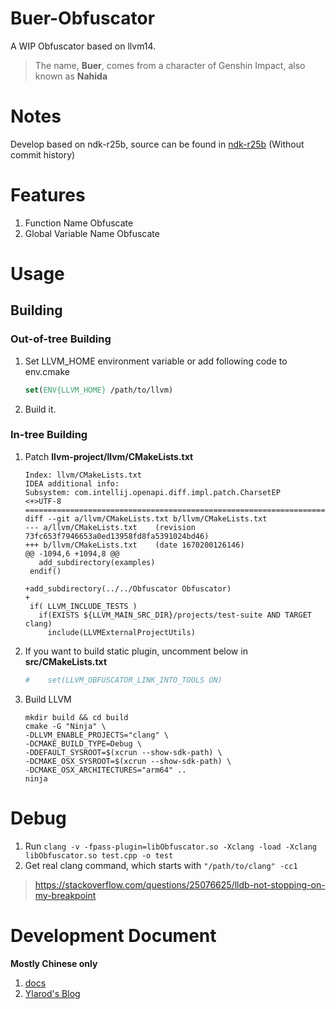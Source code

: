 # Buer-Obfuscator

A WIP Obfuscator based on llvm14.

> The name, **Buer**, comes from a character of Genshin Impact, also known as **Nahida**

# Notes

Develop based on ndk-r25b, source can be found in [ndk-r25b](https://github.com/Ylarod/Buer-Obfuscator/tree/ndk-r25b) (Without commit history)

# Features

1. Function Name Obfuscate
2. Global Variable Name Obfuscate

# Usage

## Building

### Out-of-tree Building

1. Set LLVM_HOME environment variable or add following code to env.cmake

    ```cmake
    set(ENV{LLVM_HOME} /path/to/llvm)
    ```

2. Build it.

### In-tree Building

1. Patch **llvm-project/llvm/CMakeLists.txt**

   ```text
   Index: llvm/CMakeLists.txt
   IDEA additional info:
   Subsystem: com.intellij.openapi.diff.impl.patch.CharsetEP
   <+>UTF-8
   ===================================================================
   diff --git a/llvm/CMakeLists.txt b/llvm/CMakeLists.txt
   --- a/llvm/CMakeLists.txt	(revision 73fc653f7946653a0ed13958fd8fa5391024bd46)
   +++ b/llvm/CMakeLists.txt	(date 1670200126146)
   @@ -1094,6 +1094,8 @@
      add_subdirectory(examples)
    endif()
    
   +add_subdirectory(../../Obfuscator Obfuscator)
   +
    if( LLVM_INCLUDE_TESTS )
      if(EXISTS ${LLVM_MAIN_SRC_DIR}/projects/test-suite AND TARGET clang)
        include(LLVMExternalProjectUtils)
   
   ```
   
2. If you want to build static plugin, uncomment below in **src/CMakeLists.txt**

   ```cmake
   #    set(LLVM_OBFUSCATOR_LINK_INTO_TOOLS ON)
   ```
   
3. Build LLVM

   ```shell
   mkdir build && cd build
   cmake -G "Ninja" \
   -DLLVM_ENABLE_PROJECTS="clang" \
   -DCMAKE_BUILD_TYPE=Debug \
   -DDEFAULT_SYSROOT=$(xcrun --show-sdk-path) \
   -DCMAKE_OSX_SYSROOT=$(xcrun --show-sdk-path) \
   -DCMAKE_OSX_ARCHITECTURES="arm64" ..
   ninja
   ```

# Debug

1. Run `clang -v -fpass-plugin=libObfuscator.so -Xclang -load -Xclang libObfuscator.so test.cpp -o test`
2. Get real clang command, which starts with `"/path/to/clang" -cc1`

> https://stackoverflow.com/questions/25076625/lldb-not-stopping-on-my-breakpoint

# Development Document

**Mostly Chinese only**

1. [docs](https://github.com/Ylarod/Buer-Obfuscator/tree/main/docs)
2. [Ylarod's Blog](https://xtuly.cn/tag/LLVM)